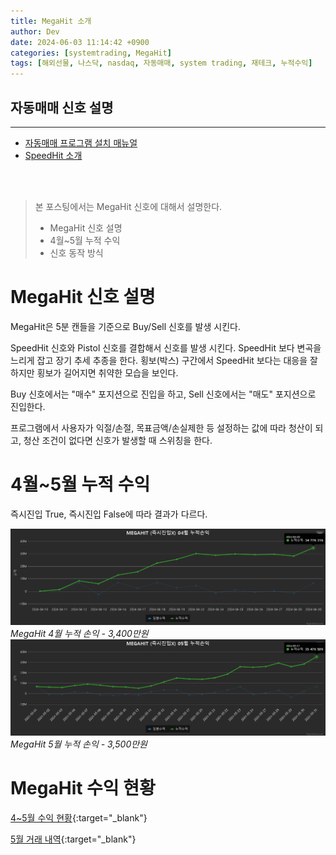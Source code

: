 ```yaml
---
title: MegaHit 소개
author: Dev
date: 2024-06-03 11:14:42 +0900
categories: [systemtrading, MegaHit]
tags: [해외선물, 나스닥, nasdaq, 자동매매, system trading, 재테크, 누적수익]
---
```

## 자동매매 신호 설명
---
- [자동매매 프로그램 설치 매뉴얼](https://blog.naver.com/making_money_nasdaq/222647725327)
- [SpeedHit 소개](/자동매매/speedhit/2024/06/03/nasdaq-speedhit-info1/)

<br>
<br>

> 본 포스팅에서는 MegaHit 신호에 대해서 설명한다.
> - MegaHit 신호 설명
> - 4월~5월 누적 수익
> - 신호 동작 방식

# MegaHit 신호 설명

MegaHit은 5분 캔들을 기준으로 Buy/Sell 신호를 발생 시킨다.

SpeedHit 신호와 Pistol 신호를 결합해서 신호를 발생 시킨다. SpeedHit 보다 변곡을 느리게 잡고 장기 추세 추종을 한다. 횡보(박스) 구간에서 SpeedHit 보다는 대응을 잘 하지만 횡보가 길어지면 취약한 모습을 보인다.

Buy 신호에서는 "매수" 포지션으로 진입을 하고, Sell 신호에서는 "매도" 포지션으로 진입한다.

프로그램에서 사용자가 익절/손절, 목표금액/손실제한 등 설정하는 값에 따라 청산이 되고, 청산 조건이 없다면 신호가 발생할 때 스위칭을 한다.

# 4월~5월 누적 수익

즉시진입 True, 즉시진입 False에 따라 결과가 다르다.

![img](/assets/img/2024-06-03/2024-06-03-megahit-04-001.png)*MegaHit 4월 누적 손익 - 3,400만원*
![img](/assets/img/2024-06-03/2024-06-03-megahit-05-001.png)*MegaHit 5월 누적 손익 - 3,500만원*

# MegaHit 수익 현황

[4~5월 수익 현황](http://www.moneyhit.store/trade_list?signal_nm=270){:target="_blank"}

[5월 거래 내역](http://www.moneyhit.store/trade_history?signal_nm=270&start_date=2024-05-01&end_date=2024-06-01){:target="_blank"}